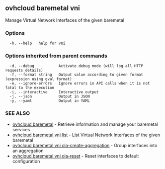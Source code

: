 ## ovhcloud baremetal vni

Manage Virtual Network Interfaces of the given baremetal

### Options

```
  -h, --help   help for vni
```

### Options inherited from parent commands

```
  -d, --debug           Activate debug mode (will log all HTTP requests details)
  -f, --format string   Output value according to given format (expression using gval format)
  -e, --ignore-errors   Ignore errors in API calls when it is not fatal to the execution
  -i, --interactive     Interactive output
  -j, --json            Output in JSON
  -y, --yaml            Output in YAML
```

### SEE ALSO

* [ovhcloud baremetal](ovhcloud_baremetal.md)	 - Retrieve information and manage your baremetal services
* [ovhcloud baremetal vni list](ovhcloud_baremetal_vni_list.md)	 - List Virtual Network Interfaces of the given baremetal
* [ovhcloud baremetal vni ola-create-aggregation](ovhcloud_baremetal_vni_ola-create-aggregation.md)	 - Group interfaces into an aggregation
* [ovhcloud baremetal vni ola-reset](ovhcloud_baremetal_vni_ola-reset.md)	 - Reset interfaces to default configuration

